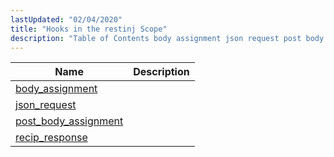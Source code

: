 ```yaml
---
lastUpdated: "02/04/2020"
title: "Hooks in the restinj Scope"
description: "Table of Contents body assignment json request post body assignment recip response..."
---
```



| Name                                                                                                             | Description |
|------------------------------------------------------------------------------------------------------------------|-------------|
| [body_assignment](/momentum/3/3-api/hooks-restinj-body-assignment)           |             |
| [json_request](/momentum/3/3-api/hooks-restinj-json-request)                 |             |
| [post_body_assignment](/momentum/3/3-api/hooks-restinj-post-body-assignment) |             |
| [recip_response](/momentum/3/3-api/hooks-restinj-recip-response)             |             |
